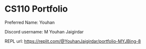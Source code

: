 # CS110 Portfolio

Preferred Name: Youhan

Discord username: M Youhan Jaigirdar

REPL url: https://replit.com/@YouhanJaigirdar/portfolio-MYJBing-8

